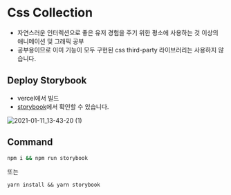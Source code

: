 # Css Collection

- 자연스러운 인터렉션으로 좋은 유저 경험을 주기 위한 평소에 사용하는 것 이상의 애니메이션 및 그래픽 공부
- 공부용이므로 이미 기능이 모두 구현된 css third-party 라이브러리는 사용하지 않습니다.

## Deploy Storybook

- vercel에서 빌드
- [storybook](https://css-collection-git-main.jungkyuhyun.vercel.app/)에서 확인할 수 있습니다.

![2021-01-11_13-43-20 (1)](https://user-images.githubusercontent.com/42884032/104147787-1ba76880-5413-11eb-8775-1d4639a08b03.gif)

## Command

```bash
npm i && npm run storybook
```

또는

```
yarn install && yarn storybook
```
